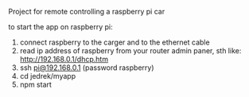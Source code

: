 Project for remote controlling a raspberry pi car

to start the app on raspberry pi:
1. connect raspberry to the carger and to the ethernet cable
2. read ip address of raspberry from your router admin paner, sth like: http://192.168.0.1/dhcp.htm
3. ssh pi@192.168.0.1 (password raspberry)
4. cd jedrek/myapp
5. npm start
